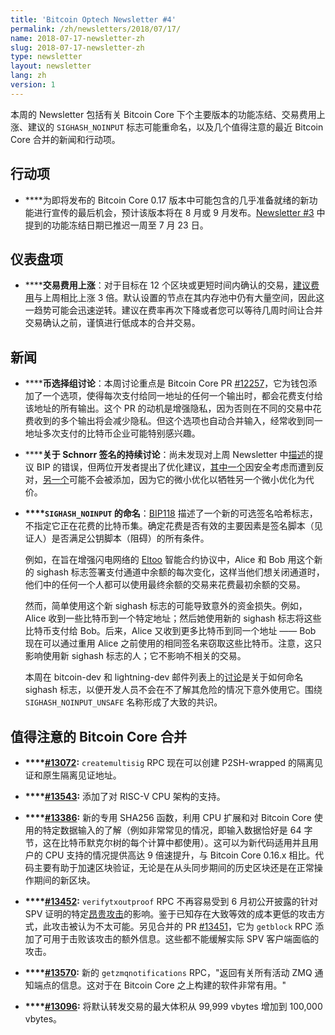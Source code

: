 ```yaml
---
title: 'Bitcoin Optech Newsletter #4'
permalink: /zh/newsletters/2018/07/17/
name: 2018-07-17-newsletter-zh
slug: 2018-07-17-newsletter-zh
type: newsletter
layout: newsletter
lang: zh
version: 1
---
```

本周的 Newsletter 包括有关 Bitcoin Core 下个主要版本的功能冻结、交易费用上涨、建议的 `SIGHASH_NOINPUT` 标志可能重命名，以及几个值得注意的最近 Bitcoin Core 合并的新闻和行动项。

## 行动项

- **<!--last-chance-to-advocate-->**为即将发布的 Bitcoin Core 0.17 版本中可能包含的几乎准备就绪的新功能进行宣传的最后机会，预计该版本将在 8 月或 9 月发布。[Newsletter #3][newsletter #3] 中提到的功能冻结日期已推迟一周至 7 月 23 日。

## 仪表盘项

- **<!--transaction-fees-increasing-->****交易费用上涨**：对于目标在 12 个区块或更短时间内确认的交易，[建议费用][recommended fees]与上周相比上涨 3 倍。默认设置的节点在其内存池中仍有大量空间，因此这一趋势可能会迅速逆转。建议在费率再次下降或者您可以等待几周时间让合并交易确认之前，谨慎进行低成本的合并交易。

## 新闻

- **<!--coin-selection-groups-discussion-->****币选择组讨论**：本周讨论重点是 Bitcoin Core PR [#12257][]，它为钱包添加了一个选项，使得每次支付给同一地址的任何一个输出时，都会花费支付给该地址的所有输出。这个 PR 的动机是增强隐私，因为否则在不同的交易中花费收到的多个输出将会减少隐私。但这个选项也自动合并输入，经常收到同一地址多次支付的比特币企业可能特别感兴趣。

- **<!--continuing-discussion-about-schnorr-signatures-->****关于 Schnorr 签名的持续讨论**：尚未发现对上周 Newsletter 中[描述][schnorr feature]的提议 BIP 的错误，但两位开发者提出了优化建议，[其中一个][multiparty signatures]因安全考虑而遭到反对，[另一个][rearrange schnorr]可能不会被添加，因为它的微小优化以牺牲另一个微小优化为代价。

- **<!--naming-of-sighash-noinput-->****`SIGHASH_NOINPUT` 的命名**：[BIP118][] 描述了一个新的可选签名哈希标志，不指定它正在花费的比特币集。确定花费是否有效的主要因素是签名脚本（见证人）是否满足公钥脚本（阻碍）的所有条件。

    例如，在旨在增强闪电网络的 [Eltoo][] 智能合约协议中，Alice 和 Bob 用这个新的 sighash 标志签署支付通道中余额的每次变化，这样当他们想关闭通道时，他们中的任何一个人都可以使用最终余额的交易来花费最初余额的交易。

    然而，简单使用这个新 sighash 标志的可能导致意外的资金损失。例如，Alice 收到一些比特币到一个特定地址；然后她使用新的 sighash 标志将这些比特币支付给 Bob。后来，Alice 又收到更多比特币到同一个地址 —— Bob 现在可以通过重用 Alice 之前使用的相同签名来窃取这些比特币。注意，这只影响使用新 sighash 标志的人；它不影响不相关的交易。

    本周在 bitcoin-dev 和 lightning-dev 邮件列表上的[讨论][unsafe sighash]是关于如何命名 sighash 标志，以便开发人员不会在不了解其危险的情况下意外使用它。围绕 `SIGHASH_NOINPUT_UNSAFE` 名称形成了大致的共识。

## 值得注意的 Bitcoin Core 合并

- **<!--n-13072-->****[#13072][]:** `createmultisig` RPC 现在可以创建 P2SH-wrapped 的隔离见证和原生隔离见证地址。

- **<!--n-13543-->****[#13543][]:** 添加了对 RISC-V CPU 架构的支持。

- **<!--n-13386-->****[#13386][]:** 新的专用 SHA256 函数，利用 CPU 扩展和对 Bitcoin Core 使用的特定数据输入的了解（例如非常常见的情况，即输入数据恰好是 64 字节，这在比特币默克尔树的每个计算中都使用）。这可以为新代码适用并且用户的 CPU 支持的情况提供高达 9 倍速提升，与 Bitcoin Core 0.16.x 相比。代码主要有助于加速区块验证，无论是在从头同步期间的历史区块还是在正常操作期间的新区块。

- **<!--n-13452-->****[#13452][]:** `verifytxoutproof` RPC 不再容易受到 6 月初公开披露的针对 SPV 证明的特定[昂贵攻击][tx-as-internal-node]的影响。鉴于已知存在大致等效的成本更低的攻击方式，此攻击被认为不太可能。另见合并的 PR [#13451][]，它为 `getblock` RPC 添加了可用于击败该攻击的额外信息。这些都不能缓解实际 SPV 客户端面临的攻击。

- **<!--n-13570-->****[#13570][]:** 新的 `getzmqnotifications` RPC，"返回有关所有活动 ZMQ 通知端点的信息。这对于在 Bitcoin Core 之上构建的软件非常有用。"

- **<!--n-13096-->****[#13096][]:** 将默认转发交易的最大体积从 99,999 vbytes 增加到 100,000 vbytes。

[newsletter #3]: /zh/newsletters/2018/07/10/
[recommended fees]: https://p2sh.info/dashboard/db/fee-estimation?orgId=1&from=now-7d&to=now&var-source=bitcoind
[multiparty signatures]: https://lists.linuxfoundation.org/pipermail/bitcoin-dev/2018-July/016215.html
[rearrange schnorr]: https://lists.linuxfoundation.org/pipermail/bitcoin-dev/2018-July/016211.html
[BIP118]: https://github.com/bitcoin/bips/blob/master/bip-0118.mediawiki
[eltoo]: https://blockstream.com/eltoo.pdf
[unsafe sighash]: https://lists.linuxfoundation.org/pipermail/bitcoin-dev/2018-July/016187.html
[popular twitter thread]: https://twitter.com/orionwl/status/1014829318986436608
[schnorr feature]: /zh/newsletters/2018/07/10/#特别新闻schnorr-签名提议-bip
[#12257]: https://github.com/bitcoin/bitcoin/pull/12257
[#13072]: https://github.com/bitcoin/bitcoin/pull/13072
[#13543]: https://github.com/bitcoin/bitcoin/pull/13543
[#13386]: https://github.com/bitcoin/bitcoin/pull/13386
[#13452]: https://github.com/bitcoin/bitcoin/pull/13452
[#13451]: https://github.com/bitcoin/bitcoin/pull/13451
[#13570]: https://github.com/bitcoin/bitcoin/pull/13570
[#13096]: https://github.com/bitcoin/bitcoin/pull/13096
[tx-as-internal-node]: https://bitslog.wordpress.com/2018/06/09/leaf-node-weakness-in-bitcoin-merkle-tree-design/